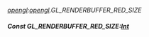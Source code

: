 _[opengl](../../modules/opengl/opengl-module.md):[opengl](../../modules/opengl/opengl-module.md).GL\_RENDERBUFFER\_RED\_SIZE_
##### Const GL\_RENDERBUFFER\_RED\_SIZE:[Int](../../modules/wonkey/wonkey-types-int.md)
